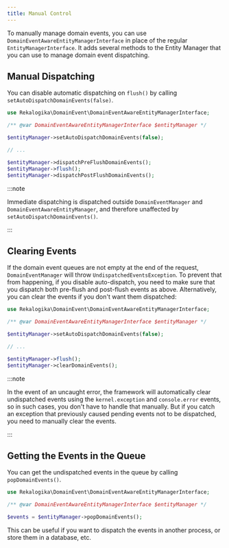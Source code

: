 ```yaml
---
title: Manual Control
---
```


To manually manage domain events, you can use
`DomainEventAwareEntityManagerInterface` in place of the regular
`EntityManagerInterface`. It adds several methods to the Entity Manager that you
can use to manage domain event dispatching.

## Manual Dispatching

You can disable automatic dispatching on `flush()` by calling
`setAutoDispatchDomainEvents(false)`.

```php
use Rekalogika\DomainEvent\DomainEventAwareEntityManagerInterface;

/** @var DomainEventAwareEntityManagerInterface $entityManager */

$entityManager->setAutoDispatchDomainEvents(false);

// ...

$entityManager->dispatchPreFlushDomainEvents();
$entityManager->flush();
$entityManager->dispatchPostFlushDomainEvents();
```

:::note

Immediate dispatching is dispatched outside `DomainEventManager` and
`DomainEventAwareEntityManager`, and therefore unaffected by
`setAutoDispatchDomainEvents()`.

:::

## Clearing Events

If the domain event queues are not empty at the end of the request,
`DomainEventManager` will throw `UndispatchedEventsException`. To prevent that
from happening, if you disable auto-dispatch, you need to make sure that you
dispatch both pre-flush and post-flush events as above. Alternatively, you can
clear the events if you don't want them dispatched:

```php
use Rekalogika\DomainEvent\DomainEventAwareEntityManagerInterface;

/** @var DomainEventAwareEntityManagerInterface $entityManager */

$entityManager->setAutoDispatchDomainEvents(false);

// ...

$entityManager->flush();
$entityManager->clearDomainEvents();
```

:::note

In the event of an uncaught error, the framework will automatically
clear undispatched events using the `kernel.exception` and `console.error`
events, so in such cases, you don't have to handle that manually. But if you
catch an exception that previously caused pending events not to be dispatched,
you need to manually clear the events.

:::

## Getting the Events in the Queue

You can get the undispatched events in the queue by calling `popDomainEvents()`.

```php
use Rekalogika\DomainEvent\DomainEventAwareEntityManagerInterface;

/** @var DomainEventAwareEntityManagerInterface $entityManager */

$events = $entityManager->popDomainEvents();
```

This can be useful if you want to dispatch the events in another process, or
store them in a database, etc.